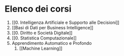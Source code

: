 # Elenco dei corsi
1. [[0. Intelligenza Artificiale e Supporto alle Decisioni]]
2. [[Basi di Dati per Business Intelligence]]
3. [[0. Diritto e Società Digitale]]
4. [[0. Statistica Computazionale]]
5. Apprendimento Automatico e Profondo
	1. [[Machine Learning]]
